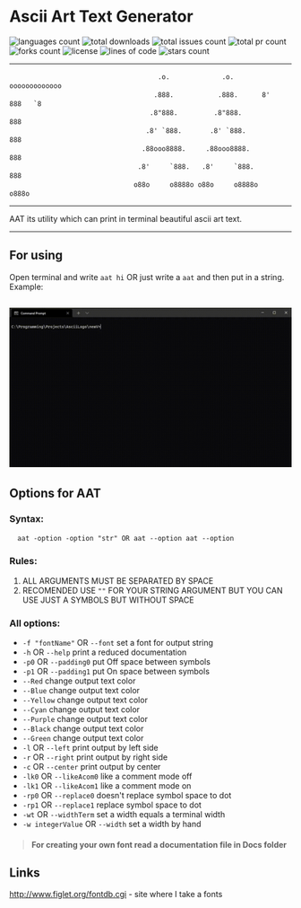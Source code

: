 # Ascii Art Text Generator
![languages count](https://img.shields.io/github/languages/count/RomanSamets/Ascii-Art-Text-Generator)
![total downloads](https://img.shields.io/github/downloads/RomanSamets/Ascii-Art-Text-Generator/total)
![total issues count](https://img.shields.io/github/issues/RomanSamets/Ascii-Art-Text-Generator)
![total pr count](https://img.shields.io/github/issues-pr/RomanSamets/Ascii-Art-Text-Generator)
![forks count](https://img.shields.io/github/forks/RomanSamets/Ascii-Art-Text-Generator)
![license](https://img.shields.io/github/license/RomanSamets/Ascii-Art-Text-Generator)
![lines of code](https://img.shields.io/tokei/lines/github/RomanSamets/Ascii-Art-Text-Generator)
![stars count](https://img.shields.io/github/stars/RomanSamets/Ascii-Art-Text-Generator)

------------------------
                                         .o.             .o.       ooooooooooooo
                                        .888.           .888.      8'   888   `8
                                       .8"888.         .8"888.          888
                                      .8' `888.       .8' `888.         888
                                     .88ooo8888.     .88ooo8888.        888
                                    .8'     `888.   .8'     `888.       888
                                   o88o     o8888o o88o     o8888o     o888o

--------------------------------------

AAT its utility which can print in terminal beautiful ascii art text.

--------------------------------------
## For using
Open terminal and write `aat hi` OR just write a `aat` and then put in a string. Example:

![Gif](https://github.com/RomanSamets/Ascii-Art-Text-Generator/raw/main/Docs/VideoExample.gif)
--------------------------------------
## Options for AAT
### Syntax: 
     
      aat -option -option "str" OR aat --option aat --option
### Rules:
1. ALL ARGUMENTS MUST BE SEPARATED BY SPACE
2. RECOMENDED USE `""` FOR YOUR STRING ARGUMENT BUT YOU CAN USE JUST A SYMBOLS BUT WITHOUT SPACE

### All options:
  * `-f "fontName"` OR `--font` set a font for output string
  * `-h` OR `--help` print a reduced documentation
  * `-p0` OR `--padding0` put Off space between symbols
  * `-p1` OR `--padding1` put On space between symbols
  * `--Red` change output text color
  * `--Blue` change output text color
  * `--Yellow` change output text color
  * `--Cyan` change output text color
  * `--Purple` change output text color
  * `--Black` change output text color
  * `--Green` change output text color
  * `-l` OR `--left` print output by left side
  * `-r` OR `--right` print output by right side
  * `-c` OR `--center` print output by center
  * `-lk0` OR `--likeAcom0` like a comment mode off
  * `-lk1` OR `--likeAcom1` like a comment mode on
  * `-rp0` OR `--replace0` doesn't replace symbol space to dot
  * `-rp1` OR `--replace1` replace symbol space to dot
  * `-wt` OR `--widthTerm` set a width equals a terminal width
  * `-w integerValue` OR `--width` set a width by hand 

> #### For creating your own font read a documentation file in Docs folder

## Links
http://www.figlet.org/fontdb.cgi - site where I take a fonts 
